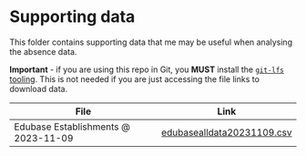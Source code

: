 # Supporting data

This folder contains supporting data that me may be useful when analysing the absence data.

**Important** - if you are using this repo in Git, you **MUST** install the [`git-lfs`  tooling](https://github.com/git-lfs/git-lfs/wiki/Tutorial). This is not needed if you are just accessing the file links to download data.

|File|Link|
|----|----|
|Edubase Establishments @ 2023-11-09|[edubasealldata20231109.csv](https://media.githubusercontent.com/media/synesthesia/ukeduabsence/master/misc/edubasealldata20231109.csv)|
